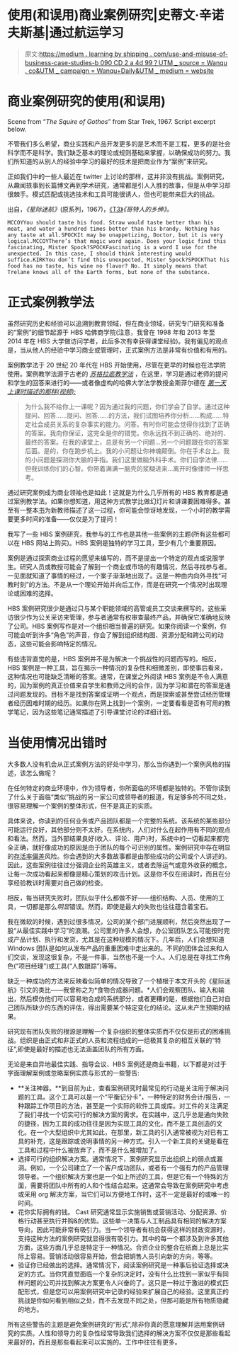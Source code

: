 # 使用(和误用)商业案例研究|史蒂文·辛诺夫斯基|通过航运学习

> 原文:[https://medium . learning by shipping . com/use-and-misuse-of-business-case-studies-b 090 CD 2 a 4d 99？UTM _ source = Wanqu . co&UTM _ campaign = Wanqu+Daily&UTM _ medium = website](https://medium.learningbyshipping.com/use-and-misuse-of-business-case-studies-b090cd2a4d99?utm_source=wanqu.co&utm_campaign=Wanqu+Daily&utm_medium=website)

# 商业案例研究的使用(和误用)



Scene from “*The Squire of Gothos*” from Star Trek, 1967\. Script excerpt below.



不管我们多么希望，商业实践和产品开发更多的是艺术而不是工程，更多的是社会科学而不是科学。我们缺乏基本的理论或规则基础来掌握，以确保成功的努力。我们所知道的从别人的经验中学习的最好的技术是把商业作为“案例”来研究。

正如我们中的一些人最近在 twitter 上讨论的那样，这并非没有挑战。案例研究，从趣闻轶事到长篇博文再到学术研究，通常都是引人入胜的故事，但是从中学习却很棘手。模式匹配或挑选技术和工具可能很诱人，但也可能带来巨大的挑战。

出自，*《星际迷航》*(原系列，1967)，[《T3》](http://www.chakoteya.net/StarTrek/18.htm)*《哥特人的乡绅》。*

```
MCCOYYou should taste his food. Straw would taste better than his meat, and water a hundred times better than his brandy. Nothing has any taste at all.SPOCKIt may be unappetizing, Doctor, but it is very logical.MCCOYThere’s that magic word again. Does your logic find this fascinating, Mister Spock?SPOCKFascinating is a word I use for the unexpected. In this case, I should think interesting would suffice.KIRKYou don’t find this unexpected, Mister Spock?SPOCKThat his food has no taste, his wine no flavor? No. It simply means that Trelane knows all of the Earth forms, but none of the substance.
```

# **正式案例教学法**

虽然研究历史和经验可以追溯到教育领域，但在商业领域，研究专门研究和准备的“案例”的细节起源于 HBS 哈佛商学院(注意，我曾在 1998 年和 2013 年至 2014 年在 HBS 大学做访问学者，此后多次有幸获得课堂经验)。我有偏见的观点是，当从他人的经验中学习商业或管理时，正式案例方法是非常有价值和有用的。

案例教学法于 20 世纪 20 年代在 HBS 开始使用，尽管在更早的时候也在法学院使用。案例教学法源于古老的 [*苏格拉底教学法*](https://en.wikipedia.org/wiki/Socratic_method) ，在这里，学习是通过老师的提问和学生的回答来进行的——或者像虚构的哈佛大学法学教授金斯菲尔德在 [*第一天上课时描述的那样(视频):*](https://vimeo.com/9628635)

> 为什么我不给你上一课呢？因为通过我的问题，你们学会了自学。通过这种提问、回答……提问、回答……的方法，我们试图培养你分析……构成……特定社会成员关系的复杂事实的能力。问答。有时你可能会觉得你找到了正确的答案。我向你保证，这完全是你的错觉。你永远找不到正确的、绝对的、最终的答案。在我的课堂上，总是有另一个问题…另一个问题跟在你的答案后面。是的，你在跑步机上。我的小问题让你神魂颠倒。你在手术台上。我的小问题是探测你大脑的手指。我们这里做脑外科手术。你们自学法律……但我训练你们的心智。你带着满满一脑壳的浆糊进来…离开时像律师一样思考。

通过研究案例成为商业领袖也是如此！这就是为什么几乎所有的 HBS 教育都是通过案例教学法。如果你想知道，用这种方式教学比做幻灯片和讲课要困难得多。甚至有一整本[书](https://smile.amazon.com/Teaching-Case-Method-Roland-Christensen/dp/0875841783/ref=sr_1_4?s=books&ie=UTF8&qid=1470118989&sr=1-4)为新教师描述了这一过程，你可能会惊讶地发现，一个小时的教学需要更多时间的准备——仅仅是为了提问！

我写了一些 HBS 案例研究，我参与的工作也是其他一些案例的主题(所有这些都可以在 HBS 网站上购买)。HBS 案例是独特的学习工具，至少有几个重要原因。

案例是通过探索商业过程的愿望来编写的，而不是提出一个特定的观点或说服学生。研究人员或教授可能会了解到一个商业或市场的有趣情况，然后寻找参与者。一见面就知道了事情的经过，一个案子渐渐地出现了。这是一种由内向外寻找“可教时刻”的方法。不是从一个理论开始并向后工作，而是在研究一个情况时出现理论或困难的选择。

HBS 案例研究很少是通过只与某个职能领域的高管或员工交谈来撰写的。这些采访很少作为公关采访来管理，参与者通常有权审查最终产品，并确保它准确地反映了公司。HBS 案例写作是对一个组织相当普遍的研究。如果你阅读一个案例，你可能会听到许多“角色”的声音，你会了解到组织结构图、资源分配和跨公司的动态，这些可能会影响特定的情况。

有些违背直觉的是，HBS 案例并不是为解决一个挑战性的问题而写的。相反，HBS 案例是一种工具，旨在揭示一种情况的复杂性和细微差别，即使事后看来，这种情况也可能缺乏清晰的答案。通常，在课堂之外阅读 HBS 案例是不令人满意的，因为案例的真正价值来自学生和教师之间的合作，因为学习和潜在的答案是通过问题发现的。目标不是找到答案或证明一个观点，而是探索或甚至尝试经历管理者经历困难时期的经历。如果你在网上找到一个案例，一定要看看是否有可用的教学笔记，因为这些笔记通常描述了引导课堂讨论的详细计划。

# **当使用情况出错时**

大多数人没有机会从正式案例方法的好处中学习，那么当你遇到一个案例风格的描述，该怎么做呢？

在任何特定的商业环境中，作为领导者，你所面临的环境都是独特的。不管你读到了什么关于面临“类似”挑战的另一家公司或领导者的报道，有足够多的不同之处，很容易理解一个案例的整体形式，但不是真正的实质。

具体来说，你读到的任何业务或产品团队都是一个完整的系统。该系统的某些部分可能运行良好，其他部分则不太好。在系统内，人们对什么在起作用有不同的观点和看法。然而，当外部结果良好(收入、评论、用户)时，系统中的一切看起来都完全正确，就好像成功的原因是由于团队的每个可识别的属性。案例研究中存在明显的[存活率偏差](https://en.wikipedia.org/wiki/Survivorship_bias)风险。你会遇到的大多数故事都是由那些成功的公司或个人讲述的。因此，这些案例往往过分强调企业的英雄主义，或者去除运气或意外收获的概念，让每一次成功看起来都像是精心策划的攻击计划。这是你不仅在阅读时，而且在分享经验教训时需要对自己做的检查。

相反，每当研究失败时，团队似乎什么都做不好——组织结构、人员、使用的工具，一切都是那么*明显*错误。然而，即使是最大的失败也往往蕴含着宝石。

我在微软的时候，遇到过很多情况，公司的某个部门进展顺利，然后突然出现了一股“从最佳实践中学习”的浪潮。公司里的许多人会想，办公室团队怎么可能按时完成产品计划、执行和发货，尤其是在这种规模的情况下。几年后，人们会想知道 Windows 团队是如何从发布产品的重重困难中走出来的。不同的团体会过来和人们交谈，发现这很复杂，不是一件事，当然也不是一个人。人们总是在寻找工作角色(“项目经理”)或工具(“人数跟踪”)等等。

缺乏一种成功的方法来反映看似简单的情况导致了一个植根于本文开头的《星际迷航》引文的类比——我曾称之为*食物合成器问题。*人们会观察团队、输入和输出，然后模仿他们可以容易地合成的系统部分，或者更糟的是，根据他们自己对自己团队所缺少的东西的评估，得出需要某个特定变化的结论。这从未产生预期的结果。

研究现有团队失败的根源是理解一个复杂组织的整体实质而不仅仅是形式的困难挑战。组织是由正式和非正式的人员和流程组成的一组极其复杂的相互关联的“特征”,即使是最好的描述也无法涵盖团队的所有方面。

无论是来自异地最佳实践、指导会议、HBS 案例还是商业书籍，以下都是对过于字面理解案例或忽略案例实质与形式的一些警告:

*   **关注神器。**到目前为止，查看案例研究时最常见的行动是关注用于解决问题的工具。这个工具可以是一个“平衡记分卡”，一种特定的财务会计/报告，一种跟踪工作项目的方法，甚至是一个实际的软件工具或库。对工件的关注满足了我们寻找一个切实可行的解决方案的需求。在实践中，这几乎总是通向失败的捷径，因为工具的成功往往是因为实现工具的文化，而不是工具创造的文化。在一个大型组织中尤其如此，在那里，新工具的引入通常被视为对已有工具的补充，这是跟踪或说明事情的另一种方式。引入一个新工具的关键是看在工具和过程中什么被放弃了，而不是什么被增加了。
*   选择可行的组织解决方案。通常情况下，案例研究显示出组织上的弱点或漏洞。例如，一个公司建立了一个客户成功团队，或者有一个强有力的产品管理领导者。一个组织解决方案也是一个如上所述的工具，但是它有一个特殊的方面，需要将团队中所有的人和个性结合起来。这通常会导致在案例研究中考虑或采用 org 解决方案，当它们可以方便地工作时，这不一定是最好的或唯一的时间。
*   花你实际拥有的钱。 Cast 研究通常显示实施销售或营销活动、分配资源、价格行动甚至执行并购&的优势。这些单一决策与人工制品具有相同的解决方案导向，因此可能非常有吸引力。当一个领导者有机会获得这样的财政资源时，支持这种方法的案例研究就显得很有吸引力。其中的每一个都涉及到许多其他方面，这些方面几乎总是特定于一种情况。合资企业的整合在纸面上总是比实际上容易。营销活动很容易开始，但会把销售人员引向新的方向，等等。
*   验证你已经做出的选择。通常情况下，阅读案例研究是一种事后验证选择或决定的方式。当你凭直觉面临一个复杂的决定时，没有什么比找到一家似乎有同样问题的公司并找到解决方案更令人兴奋的了。这只是一种过于激进的模式匹配形式，但是您可以用案例研究中记录的经验来扩展自己的经验。这里真正的挑战是你如何看到相似之处，而不去发现不同之处，但那可能是所有物质隐藏的地方。

所有这些警告的主题是避免案例研究的“形式”,除非你真的愿意理解并运用案例研究的实质。人性和领导力的复杂性经常导致我们选择的解决方案不仅仅是那些看起来最好的，而且是那些看起来可以实施的。工作中往往有更多。